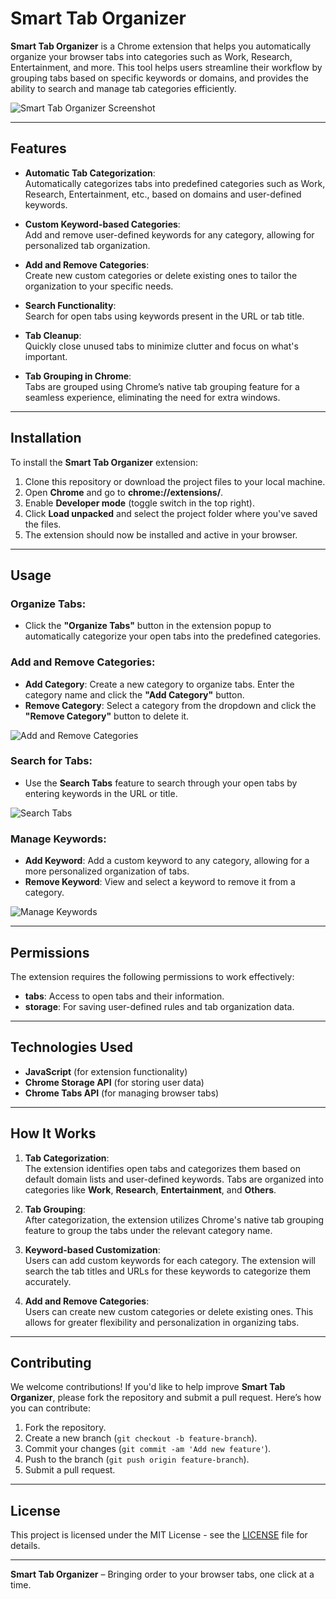 # Smart Tab Organizer

**Smart Tab Organizer** is a Chrome extension that helps you automatically organize your browser tabs into categories such as Work, Research, Entertainment, and more. This tool helps users streamline their workflow by grouping tabs based on specific keywords or domains, and provides the ability to search and manage tab categories efficiently.

![Smart Tab Organizer Screenshot](intro.jpg)

---

## Features

- **Automatic Tab Categorization**:  
  Automatically categorizes tabs into predefined categories such as Work, Research, Entertainment, etc., based on domains and user-defined keywords.

- **Custom Keyword-based Categories**:  
  Add and remove user-defined keywords for any category, allowing for personalized tab organization.

- **Add and Remove Categories**:  
  Create new custom categories or delete existing ones to tailor the organization to your specific needs.

- **Search Functionality**:  
  Search for open tabs using keywords present in the URL or tab title.

- **Tab Cleanup**:  
  Quickly close unused tabs to minimize clutter and focus on what's important.

- **Tab Grouping in Chrome**:  
  Tabs are grouped using Chrome’s native tab grouping feature for a seamless experience, eliminating the need for extra windows.

---

## Installation

To install the **Smart Tab Organizer** extension:

1. Clone this repository or download the project files to your local machine.
2. Open **Chrome** and go to **chrome://extensions/**.
3. Enable **Developer mode** (toggle switch in the top right).
4. Click **Load unpacked** and select the project folder where you've saved the files.
5. The extension should now be installed and active in your browser.

---

## Usage

### Organize Tabs:

- Click the **"Organize Tabs"** button in the extension popup to automatically categorize your open tabs into the predefined categories.

### Add and Remove Categories:

- **Add Category**: Create a new category to organize tabs. Enter the category name and click the **"Add Category"** button.
- **Remove Category**: Select a category from the dropdown and click the **"Remove Category"** button to delete it.

![Add and Remove Categories](add_rem_category.jpg)

### Search for Tabs:

- Use the **Search Tabs** feature to search through your open tabs by entering keywords in the URL or title.

![Search Tabs](search.jpg)

### Manage Keywords:

- **Add Keyword**: Add a custom keyword to any category, allowing for a more personalized organization of tabs.
- **Remove Keyword**: View and select a keyword to remove it from a category.

![Manage Keywords](keyword.jpg)

---

## Permissions

The extension requires the following permissions to work effectively:

- **tabs**: Access to open tabs and their information.
- **storage**: For saving user-defined rules and tab organization data.

---

## Technologies Used

- **JavaScript** (for extension functionality)
- **Chrome Storage API** (for storing user data)
- **Chrome Tabs API** (for managing browser tabs)

---

## How It Works

1. **Tab Categorization**:  
   The extension identifies open tabs and categorizes them based on default domain lists and user-defined keywords. Tabs are organized into categories like **Work**, **Research**, **Entertainment**, and **Others**.

2. **Tab Grouping**:  
   After categorization, the extension utilizes Chrome's native tab grouping feature to group the tabs under the relevant category name.

3. **Keyword-based Customization**:  
   Users can add custom keywords for each category. The extension will search the tab titles and URLs for these keywords to categorize them accurately.

4. **Add and Remove Categories**:  
   Users can create new custom categories or delete existing ones. This allows for greater flexibility and personalization in organizing tabs.

---

## Contributing

We welcome contributions! If you'd like to help improve **Smart Tab Organizer**, please fork the repository and submit a pull request. Here’s how you can contribute:

1. Fork the repository.
2. Create a new branch (`git checkout -b feature-branch`).
3. Commit your changes (`git commit -am 'Add new feature'`).
4. Push to the branch (`git push origin feature-branch`).
5. Submit a pull request.

---

## License

This project is licensed under the MIT License - see the [LICENSE](LICENSE) file for details.

---

**Smart Tab Organizer** – Bringing order to your browser tabs, one click at a time.
